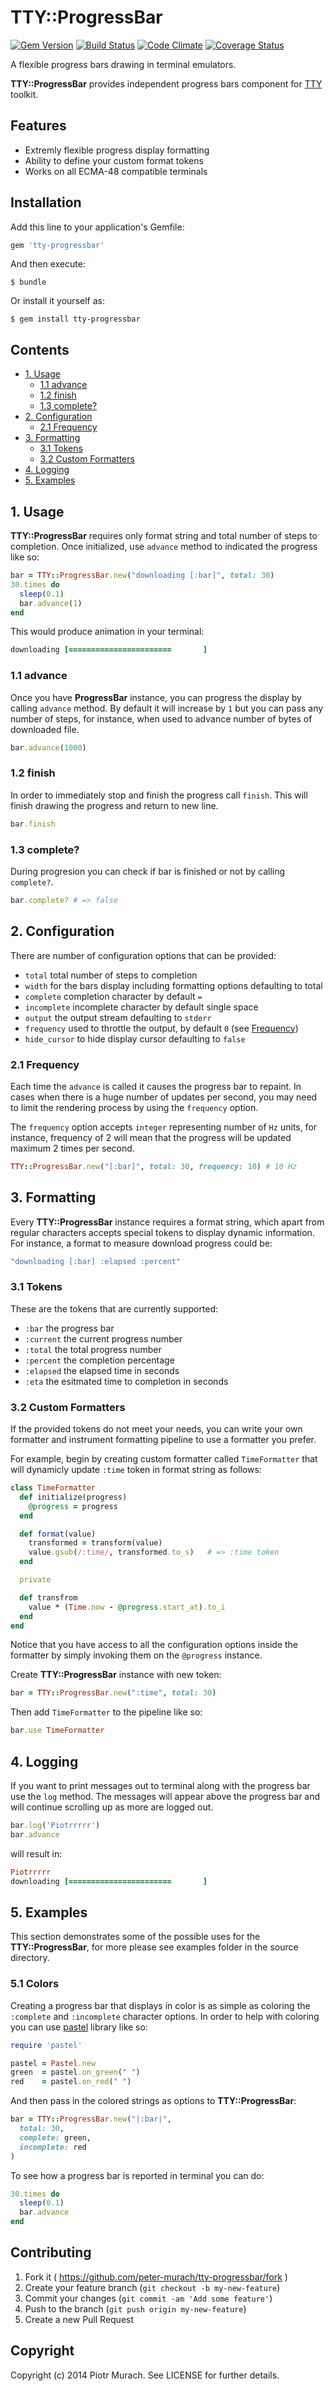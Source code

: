 # TTY::ProgressBar
[![Gem Version](https://badge.fury.io/rb/tty-progressbar.png)][gem]
[![Build Status](https://secure.travis-ci.org/peter-murach/tty-progressbar.png?branch=master)][travis]
[![Code Climate](https://codeclimate.com/github/peter-murach/tty-progressbar.png)][codeclimate]
[![Coverage Status](https://coveralls.io/repos/peter-murach/tty-progressbar/badge.png)][coverage]

[gem]: http://badge.fury.io/rb/tty-progressbar
[travis]: http://travis-ci.org/peter-murach/tty-progressbar
[codeclimate]: https://codeclimate.com/github/peter-murach/tty-progressbar
[coverage]: https://coveralls.io/r/peter-murach/tty-progressbar

A flexible progress bars drawing in terminal emulators.

**TTY::ProgressBar** provides independent progress bars component for [TTY](https://github.com/peter-murach/tty) toolkit.

## Features

* Extremly flexible progress display formatting
* Ability to define your custom format tokens
* Works on all ECMA-48 compatible terminals

## Installation

Add this line to your application's Gemfile:

```ruby
gem 'tty-progressbar'
```

And then execute:

    $ bundle

Or install it yourself as:

    $ gem install tty-progressbar

## Contents

* [1. Usage](#1-usage)
  * [1.1 advance](#11-advance)
  * [1.2 finish](#12-finish)
  * [1.3 complete?](#13-complete)
* [2. Configuration](#2-configuration)
  * [2.1 Frequency](#21-frequency)
* [3. Formatting](#3-formatting)
  * [3.1 Tokens](#31-tokens)
  * [3.2 Custom Formatters](#31-custom-formatters)
* [4. Logging](#4-logging)
* [5. Examples](#5-examples)

## 1. Usage

**TTY::ProgressBar** requires only format string and total number of steps to completion. Once initialized, use `advance` method to indicated the progress like so:

```ruby
bar = TTY::ProgressBar.new("downloading [:bar]", total: 30)
30.times do
  sleep(0.1)
  bar.advance(1)
end
```

This would produce animation in your terminal:

```ruby
downloading [=======================       ]
```

### 1.1 advance

Once you have **ProgressBar** instance, you can progress the display by calling `advance` method. By default it will increase by `1`  but you can pass any number of steps, for instance, when used to advance number of bytes of downloaded file.

```ruby
bar.advance(1000)
```

### 1.2 finish

In order to immediately stop and finish the progress call `finish`. This will finish drawing the progress and return to new line.

```ruby
bar.finish
```

### 1.3 complete?

During progresion you can check if bar is finished or not by calling `complete?`.

```ruby
bar.complete? # => false
```

## 2. Configuration

There are number of configuration options that can be provided:

* `total` total number of steps to completion
* `width` for the bars display including formatting options defaulting to total
* `complete` completion character by default `=`
* `incomplete` incomplete character by default single space
* `output` the output stream defaulting to `stderr`
* `frequency` used to throttle the output, by default `0` (see [Frequency](#21-frequency))
* `hide_cursor` to hide display cursor defaulting to `false`

### 2.1 Frequency

Each time the `advance` is called it causes the progress bar to repaint. In cases when there is a huge number of updates per second, you may need to limit the rendering process by using the `frequency` option.

The `frequency` option accepts `integer` representing number of `Hz` units, for instance, frequency of 2 will mean that the progress will be updated maximum 2 times per second.

```ruby
TTY::ProgressBar.new("[:bar]", total: 30, frequency: 10) # 10 Hz
```

## 3. Formatting

Every **TTY::ProgressBar** instance requires a format string, which apart from regular characters accepts special tokens to display dynamic information. For instance, a format to measure download progress could be:

```ruby
"downloading [:bar] :elapsed :percent"
```

### 3.1 Tokens

These are the tokens that are currently supported:

* `:bar` the progress bar
* `:current` the current progress number
* `:total` the total progress number
* `:percent` the completion percentage
* `:elapsed` the elapsed time in seconds
* `:eta` the esitmated time to completion in seconds

### 3.2 Custom Formatters

If the provided tokens do not meet your needs, you can write your own formatter and instrument formatting pipeline to use a formatter you prefer.

For example, begin by creating custom formatter called `TimeFormatter` that will dynamicly update `:time` token in format string as follows:

```ruby
class TimeFormatter
  def initialize(progress)
    @progress = progress
  end

  def format(value)
    transformed = transform(value)
    value.gsub(/:time/, transformed.to_s)   # => :time token
  end

  private

  def transfrom
    value * (Time.now - @progress.start_at).to_i
  end
end
```

Notice that you have access to all the configuration options inside the formatter by simply invoking them on the `@progress` instance.

Create **TTY::ProgressBar** instance with new token:

```ruby
bar = TTY::ProgressBar.new(":time", total: 30)
```

Then add `TimeFormatter` to the pipeline like so:

```ruby
bar.use TimeFormatter
```

## 4. Logging

If you want to print messages out to terminal along with the progress bar use the `log` method. The messages will appear above the progress bar and will continue scrolling up as more are logged out.

```ruby
bar.log('Piotrrrrr')
bar.advance
```

will result in:

```ruby
Piotrrrrr
downloading [=======================       ]
```

## 5. Examples

This section demonstrates some of the possible uses for the **TTY::ProgressBar**, for more please see examples folder in the source directory.

### 5.1 Colors

Creating a progress bar that displays in color is as simple as coloring the `:complete` and `:incomplete` character options. In order to help with coloring you can use [pastel](https://github.com/peter-murach/pastel) library like so:

```ruby
require 'pastel'

pastel = Pastel.new
green  = pastel.on_green(" ")
red    = pastel.on_red(" ")
```

And then pass in the colored strings as options to **TTY::ProgressBar**:

```ruby
bar = TTY::ProgressBar.new("|:bar|",
  total: 30,
  complete: green,
  incomplete: red
)
```

To see how a progress bar is reported in terminal you can do:

```ruby
30.times do
  sleep(0.1)
  bar.advance
end
```

## Contributing

1. Fork it ( https://github.com/peter-murach/tty-progressbar/fork )
2. Create your feature branch (`git checkout -b my-new-feature`)
3. Commit your changes (`git commit -am 'Add some feature'`)
4. Push to the branch (`git push origin my-new-feature`)
5. Create a new Pull Request

## Copyright

Copyright (c) 2014 Piotr Murach. See LICENSE for further details.
